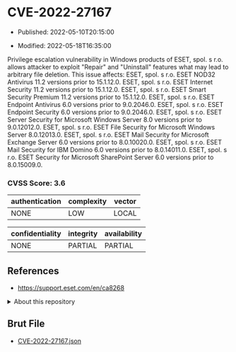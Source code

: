 # CVE-2022-27167

- Published: 2022-05-10T20:15:00

- Modified: 2022-05-18T16:35:00

Privilege escalation vulnerability in Windows products of ESET, spol. s r.o. allows attacker to exploit "Repair" and "Uninstall" features what may lead to arbitrary file deletion. This issue affects: ESET, spol. s r.o. ESET NOD32 Antivirus 11.2 versions prior to 15.1.12.0. ESET, spol. s r.o. ESET Internet Security 11.2 versions prior to 15.1.12.0. ESET, spol. s r.o. ESET Smart Security Premium 11.2 versions prior to 15.1.12.0. ESET, spol. s r.o. ESET Endpoint Antivirus 6.0 versions prior to 9.0.2046.0. ESET, spol. s r.o. ESET Endpoint Security 6.0 versions prior to 9.0.2046.0. ESET, spol. s r.o. ESET Server Security for Microsoft Windows Server 8.0 versions prior to 9.0.12012.0. ESET, spol. s r.o. ESET File Security for Microsoft Windows Server 8.0.12013.0. ESET, spol. s r.o. ESET Mail Security for Microsoft Exchange Server 6.0 versions prior to 8.0.10020.0. ESET, spol. s r.o. ESET Mail Security for IBM Domino 6.0 versions prior to 8.0.14011.0. ESET, spol. s r.o. ESET Security for Microsoft SharePoint Server 6.0 versions prior to 8.0.15009.0.

### CVSS Score: **3.6**

| authentication | complexity | vector |
| --- | --- | --- |
| NONE | LOW | LOCAL |

| confidentiality | integrity | availability |
| --- | --- | --- |
| NONE | PARTIAL | PARTIAL |

## References

* https://support.eset.com/en/ca8268

<details>
<summary>About this repository</summary> 

  This repository is part of the project [Live Hack CVE](https://github.com/Live-Hack-CVE). Main website can be found [www.live-hack.org](https://www.live-hack.org) 
  
  Made by [Sn0wAlice](https://github.com/Sn0wAlice) for the people that care about security and need to have a feed of the latest CVEs. Hope you enjoy it, don't forget to star the repo and follow me on [Twitter](https://twitter.com/Sn0wAlice) and [Github](https://github.com/Sn0wAlice). And that is my [personnal website](https://www.alice-snow.me/)

  - [Home Page](https://github.com/Live-Hack-CVE)
  - [Framework](https://github.com/Live-Hack-CVE/cve-framework)
  - [CVE database](https://github.com/Live-Hack-CVE/full_database)
  - [Changelog](https://github.com/Live-Hack-CVE/Changelog)
</details>

## Brut File

* [CVE-2022-27167.json](https://raw.githubusercontent.com/Live-Hack-CVE/full_database/main/cves/2022/CVE-2022-27167.json)

